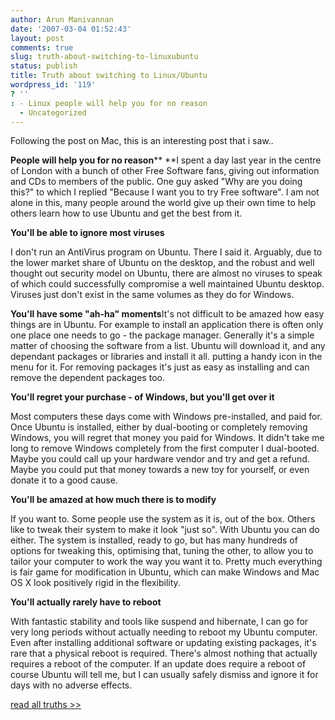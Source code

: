 ```yaml
---
author: Arun Manivannan
date: '2007-03-04 01:52:43'
layout: post
comments: true
slug: truth-about-switching-to-linuxubuntu
status: publish
title: Truth about switching to Linux/Ubuntu
wordpress_id: '119'
? ''
: - Linux people will help you for no reason
  - Uncategorized
---
```


Following the post on Mac, this is an interesting post that i saw..

**People will help you for no reason**** **I spent a day last year in the
centre of London with a bunch of other Free Software fans, giving out
information and CDs to members of the public. One guy asked "Why are you doing
this?" to which I replied "Because I want you to try Free software". I am not
alone in this, many people around the world give up their own time to help
others learn how to use Ubuntu and get the best from it.

**You'll be able to ignore most viruses**

I don't run an AntiVirus program on Ubuntu. There I said it. Arguably, due to
the lower market share of Ubuntu on the desktop, and the robust and well
thought out security model on Ubuntu, there are almost no viruses to speak of
which could successfully compromise a well maintained Ubuntu desktop. Viruses
just don't exist in the same volumes as they do for Windows.

**You'll have some "ah-ha" moments**It's not difficult to be amazed how easy
things are in Ubuntu. For example to install an application there is often
only one place one needs to go - the package manager. Generally it's a simple
matter of choosing the software from a list. Ubuntu will download it, and any
dependant packages or libraries and install it all. putting a handy icon in
the menu for it. For removing packages it's just as easy as installing and can
remove the dependent packages too.

**You'll regret your purchase - of Windows, but you'll get over it**

Most computers these days come with Windows pre-installed, and paid for. Once
Ubuntu is installed, either by dual-booting or completely removing Windows,
you will regret that money you paid for Windows. It didn't take me long to
remove Windows completely from the first computer I dual-booted. Maybe you
could call up your hardware vendor and try and get a refund. Maybe you could
put that money towards a new toy for yourself, or even donate it to a good
cause.

**You'll be amazed at how much there is to modify**

If you want to. Some people use the system as it is, out of the box. Others
like to tweak their system to make it look "just so". With Ubuntu you can do
either. The system is installed, ready to go, but has many hundreds of options
for tweaking this, optimising that, tuning the other, to allow you to tailor
your computer to work the way you want it to. Pretty much everything is fair
game for modification in Ubuntu, which can make Windows and Mac OS X look
positively rigid in the flexibility.

**You'll actually rarely have to reboot**

With fantastic stability and tools like suspend and hibernate, I can go for
very long periods without actually needing to reboot my Ubuntu computer. Even
after installing additional software or updating existing packages, it's rare
that a physical reboot is required. There's almost nothing that actually
requires a reboot of the computer. If an update does require a reboot of
course Ubuntu will tell me, but I can usually safely dismiss and ignore it for
days with no adverse effects.

[read all truths >>][1]

   [1]: http://popey.com/The_Truth_About_Switching

